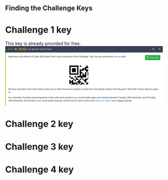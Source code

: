## Finding the Challenge Keys

# Challenge 1 key
This key is already provided for free.
![Alt text](challenge_key_1.png)

# Challenge 2 key
# Challenge 3 key
# Challenge 4 key